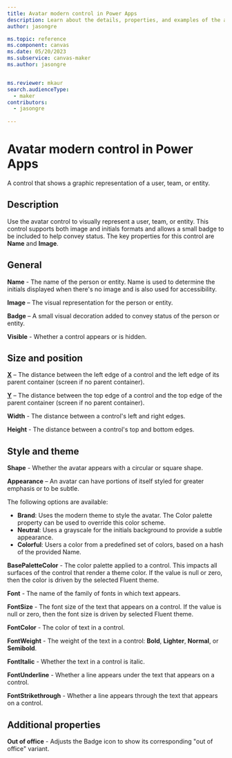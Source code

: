 ```yaml
---
title: Avatar modern control in Power Apps
description: Learn about the details, properties, and examples of the avatar modern control in Power Apps.
author: jasongre

ms.topic: reference
ms.component: canvas
ms.date: 05/20/2023
ms.subservice: canvas-maker
ms.author: jasongre


ms.reviewer: mkaur
search.audienceType: 
  - maker
contributors:
  - jasongre
     
---
```

# Avatar modern control in Power Apps

A control that shows a graphic representation of a user, team, or entity.  

## Description

Use the avatar control to visually represent a user, team, or entity. This control supports both image and initials formats and allows a small badge to be included to help convey status. The key properties for this control are **Name** and **Image**.  

## General

**Name** - The name of the person or entity. Name is used to determine the initials displayed when there's no image and is also used for accessibility. 

**Image** – The visual representation for the person or entity.

**Badge** – A small visual decoration added to convey status of the person or entity. 

**Visible** - Whether a control appears or is hidden.

## Size and position 

**[X](../properties-size-location.md)** – The distance between the left edge of a control and the left edge of its parent container (screen if no parent container).

**[Y](../properties-size-location.md)** – The distance between the top edge of a control and the top edge of the parent container (screen if no parent container).

**Width** - The distance between a control's left and right edges. 

**Height** - The distance between a control's top and bottom edges. 

## Style and theme

**Shape** - Whether the avatar appears with a circular or square shape. 

**Appearance** – An avatar can have portions of itself styled for greater emphasis or to be subtle. 

The following options are available:

- **Brand**: Uses the modern theme to style the avatar. The Color palette property can be used to override this color scheme. 
- **Neutral**: Uses a grayscale for the initials background to provide a subtle appearance.
- **Colorful**: Users a color from a predefined set of colors, based on a hash of the provided Name. 

**BasePaletteColor** - The color palette applied to a control. This impacts all surfaces of the control that render a theme color. If the value is null or zero, then the color is driven by the selected Fluent theme.

**Font** - The name of the family of fonts in which text appears.

**FontSize** - The font size of the text that appears on a control. If the value is null or zero, then the font size is driven by selected Fluent theme.

**FontColor** - The color of text in a control. 

**FontWeight** - The weight of the text in a control: **Bold**, **Lighter**, **Normal**, or **Semibold**. 

**FontItalic** - Whether the text in a control is italic. 

**FontUnderline** - Whether a line appears under the text that appears on a control. 

**FontStrikethrough** - Whether a line appears through the text that appears on a control. 

## Additional properties

**Out of office** - Adjusts the Badge icon to show its corresponding "out of office" variant.  










